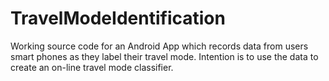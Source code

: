 # TravelModeIdentification
Working source code for an Android App which records data from users smart phones as they label their travel mode. Intention is to use the data to create an on-line travel mode classifier.
